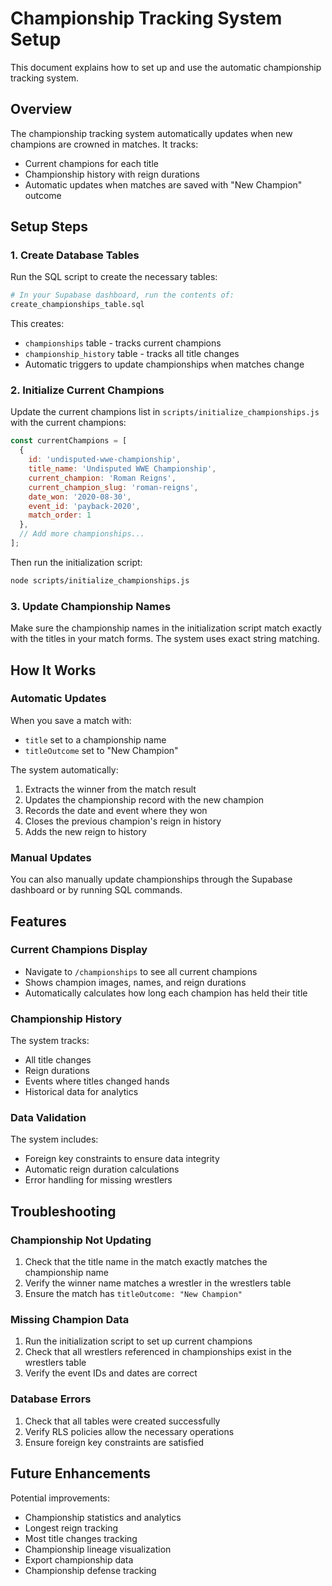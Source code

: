 # Championship Tracking System Setup

This document explains how to set up and use the automatic championship tracking system.

## Overview

The championship tracking system automatically updates when new champions are crowned in matches. It tracks:
- Current champions for each title
- Championship history with reign durations
- Automatic updates when matches are saved with "New Champion" outcome

## Setup Steps

### 1. Create Database Tables

Run the SQL script to create the necessary tables:

```bash
# In your Supabase dashboard, run the contents of:
create_championships_table.sql
```

This creates:
- `championships` table - tracks current champions
- `championship_history` table - tracks all title changes
- Automatic triggers to update championships when matches change

### 2. Initialize Current Champions

Update the current champions list in `scripts/initialize_championships.js` with the current champions:

```javascript
const currentChampions = [
  {
    id: 'undisputed-wwe-championship',
    title_name: 'Undisputed WWE Championship',
    current_champion: 'Roman Reigns',
    current_champion_slug: 'roman-reigns',
    date_won: '2020-08-30',
    event_id: 'payback-2020',
    match_order: 1
  },
  // Add more championships...
];
```

Then run the initialization script:

```bash
node scripts/initialize_championships.js
```

### 3. Update Championship Names

Make sure the championship names in the initialization script match exactly with the titles in your match forms. The system uses exact string matching.

## How It Works

### Automatic Updates

When you save a match with:
- `title` set to a championship name
- `titleOutcome` set to "New Champion"

The system automatically:
1. Extracts the winner from the match result
2. Updates the championship record with the new champion
3. Records the date and event where they won
4. Closes the previous champion's reign in history
5. Adds the new reign to history

### Manual Updates

You can also manually update championships through the Supabase dashboard or by running SQL commands.

## Features

### Current Champions Display

- Navigate to `/championships` to see all current champions
- Shows champion images, names, and reign durations
- Automatically calculates how long each champion has held their title

### Championship History

The system tracks:
- All title changes
- Reign durations
- Events where titles changed hands
- Historical data for analytics

### Data Validation

The system includes:
- Foreign key constraints to ensure data integrity
- Automatic reign duration calculations
- Error handling for missing wrestlers

## Troubleshooting

### Championship Not Updating

1. Check that the title name in the match exactly matches the championship name
2. Verify the winner name matches a wrestler in the wrestlers table
3. Ensure the match has `titleOutcome: "New Champion"`

### Missing Champion Data

1. Run the initialization script to set up current champions
2. Check that all wrestlers referenced in championships exist in the wrestlers table
3. Verify the event IDs and dates are correct

### Database Errors

1. Check that all tables were created successfully
2. Verify RLS policies allow the necessary operations
3. Ensure foreign key constraints are satisfied

## Future Enhancements

Potential improvements:
- Championship statistics and analytics
- Longest reign tracking
- Most title changes tracking
- Championship lineage visualization
- Export championship data
- Championship defense tracking 